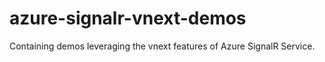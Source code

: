 # azure-signalr-vnext-demos
Containing demos leveraging the vnext features of Azure SignalR Service.
